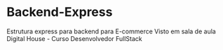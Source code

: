 # Backend-Express
Estrutura express para backend para E-commerce 
Visto em sala de aula Digital House - Curso Desenvolvedor FullStack

